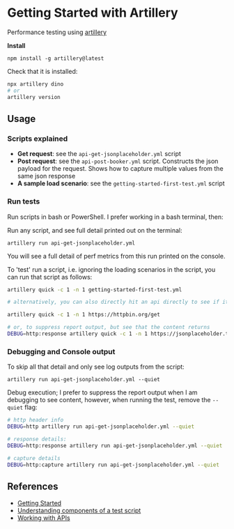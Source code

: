 # Getting Started with Artillery

Performance testing using [artillery](artillery.io)

**Install**

`npm install -g artillery@latest`

Check that it is installed:
```sh
npx artillery dino
# or
artillery version
```

## Usage

### Scripts explained
- **Get request**: see the `api-get-jsonplaceholder.yml` script
- **Post request**: see the `api-post-booker.yml` script. Constructs the json payload for the request. Shows how to capture multiple values from the same json response
- **A sample load scenario**: see the `getting-started-first-test.yml` script

### Run tests
Run scripts in bash or PowerShell. I prefer working in a bash terminal, then:

Run any script, and see full detail printed out on the terminal:

`artillery run api-get-jsonplaceholder.yml`

You will see a full detail of perf metrics from this run printed on the console.

To 'test' run a script, i.e. ignoring the loading scenarios in the script, you can run that script as follows:

```sh
artillery quick -c 1 -n 1 getting-started-first-test.yml

# alternatively, you can also directly hit an api directly to see if it works before coding it into a script

artillery quick -c 1 -n 1 https://httpbin.org/get

# or, to suppress report output, but see that the content returns
DEBUG=http:response artillery quick -c 1 -n 1 https://jsonplaceholder.typicode.com/todos/1 --quiet
```

### Debugging and Console output
To skip all that detail and only see log outputs from the script:

`artillery run api-get-jsonplaceholder.yml --quiet`

Debug execution; I prefer to suppress the report output when I am debugging to see content, however, when running the test, remove the `--quiet` flag:

```sh
# http header info
DEBUG=http artillery run api-get-jsonplaceholder.yml --quiet

# response details:
DEBUG=http:response artillery run api-get-jsonplaceholder.yml --quiet

# capture details
DEBUG=http:capture artillery run api-get-jsonplaceholder.yml --quiet

```

## References
- [Getting Started](https://www.artillery.io/docs/get-started/first-test)
- [Understanding components of a test script](https://www.artillery.io/docs/reference/test-script)
- [Working with APIs](https://www.artillery.io/docs/reference/engines/http)
